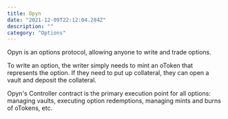 ```yaml
---
title: Opyn
date: "2021-12-09T22:12:04.284Z"
description: ""
category: "Options"
---
```


Opyn is an options protocol, allowing anyone to write and trade options.

To write an option, the writer simply needs to mint an oToken that represents the option. If they need to put up collateral, they can open a vault and deposit the collateral.

Opyn's Controller contract is the primary execution point for all options: managing vaults, executing option redemptions, managing mints and burns of oTokens, etc.